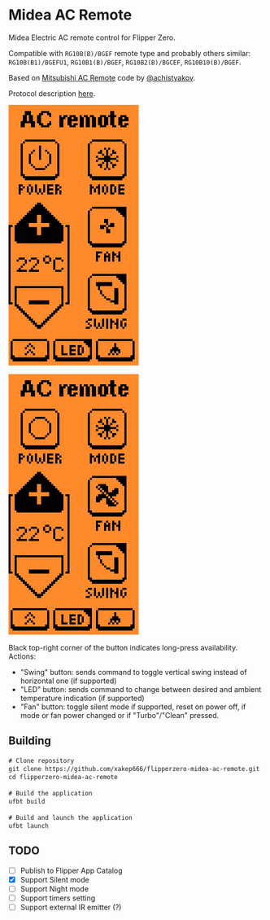 # Midea AC Remote

Midea Electric AC remote control for Flipper Zero.

Compatible with `RG10B(B)/BGEF` remote type and probably others similar: `RG10B(B1)/BGEFU1`, `RG10B1(B)/BGEF`, `RG10B2(B)/BGCEF`,
`RG10B10(B)/BGEF`.

Based on [Mitsubishi AC Remote](https://github.com/achistyakov/flipperzero-mitsubishi-ac-remote) code by [@achistyakov](https://github.com/achistyakov).

Protocol description [here](./lib/hvac_midea/README.md).

![Screenshot](img/screenshot.png)

![Screenshot silent mode](img/screenshot_silent_mode.png)

Black top-right corner of the button indicates long-press availability. Actions:
* "Swing" button: sends command to toggle vertical swing instead of horizontal one (if supported)
* "LED" button: sends command to change between desired and ambient temperature indication (if supported)
* "Fan" button: toggle silent mode if supported, reset on power off, if mode or fan power changed or if "Turbo"/"Clean" pressed.

## Building
```shell
# Clone repository
git clone https://github.com/xakep666/flipperzero-midea-ac-remote.git
cd flipperzero-midea-ac-remote

# Build the application
ufbt build

# Build and launch the application
ufbt launch
```

## TODO
- [ ] Publish to Flipper App Catalog
- [x] Support Silent mode
- [ ] Support Night mode
- [ ] Support timers setting
- [ ] Support external IR emitter (?)
